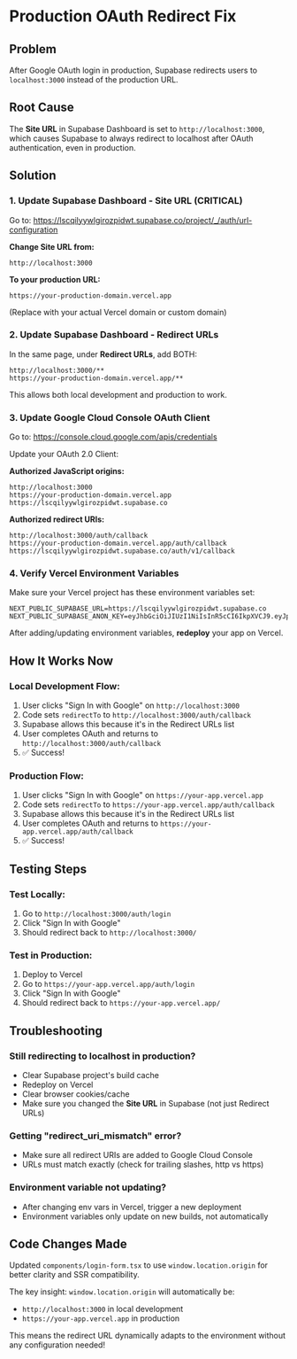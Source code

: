 # Production OAuth Redirect Fix

## Problem
After Google OAuth login in production, Supabase redirects users to `localhost:3000` instead of the production URL.

## Root Cause
The **Site URL** in Supabase Dashboard is set to `http://localhost:3000`, which causes Supabase to always redirect to localhost after OAuth authentication, even in production.

## Solution

### 1. Update Supabase Dashboard - Site URL (CRITICAL)

Go to: https://lscqilyywlgirozpidwt.supabase.co/project/_/auth/url-configuration

**Change Site URL from:**
```
http://localhost:3000
```

**To your production URL:**
```
https://your-production-domain.vercel.app
```
(Replace with your actual Vercel domain or custom domain)

### 2. Update Supabase Dashboard - Redirect URLs

In the same page, under **Redirect URLs**, add BOTH:
```
http://localhost:3000/**
https://your-production-domain.vercel.app/**
```

This allows both local development and production to work.

### 3. Update Google Cloud Console OAuth Client

Go to: https://console.cloud.google.com/apis/credentials

Update your OAuth 2.0 Client:

**Authorized JavaScript origins:**
```
http://localhost:3000
https://your-production-domain.vercel.app
https://lscqilyywlgirozpidwt.supabase.co
```

**Authorized redirect URIs:**
```
http://localhost:3000/auth/callback
https://your-production-domain.vercel.app/auth/callback
https://lscqilyywlgirozpidwt.supabase.co/auth/v1/callback
```

### 4. Verify Vercel Environment Variables

Make sure your Vercel project has these environment variables set:

```env
NEXT_PUBLIC_SUPABASE_URL=https://lscqilyywlgirozpidwt.supabase.co
NEXT_PUBLIC_SUPABASE_ANON_KEY=eyJhbGciOiJIUzI1NiIsInR5cCI6IkpXVCJ9.eyJpc3MiOiJzdXBhYmFzZSIsInJlZiI6ImxzY3FpbHl5d2xnaXJvenBpZHd0Iiwicm9sZSI6ImFub24iLCJpYXQiOjE3NjEwODU1NjAsImV4cCI6MjA3NjY2MTU2MH0.97dm_PUAJB1T5Zes5hNdc6bcm4qm5SO4U12YEht_Khs
```

After adding/updating environment variables, **redeploy** your app on Vercel.

## How It Works Now

### Local Development Flow:
1. User clicks "Sign In with Google" on `http://localhost:3000`
2. Code sets `redirectTo` to `http://localhost:3000/auth/callback`
3. Supabase allows this because it's in the Redirect URLs list
4. User completes OAuth and returns to `http://localhost:3000/auth/callback`
5. ✅ Success!

### Production Flow:
1. User clicks "Sign In with Google" on `https://your-app.vercel.app`
2. Code sets `redirectTo` to `https://your-app.vercel.app/auth/callback`
3. Supabase allows this because it's in the Redirect URLs list
4. User completes OAuth and returns to `https://your-app.vercel.app/auth/callback`
5. ✅ Success!

## Testing Steps

### Test Locally:
1. Go to `http://localhost:3000/auth/login`
2. Click "Sign In with Google"
3. Should redirect back to `http://localhost:3000/`

### Test in Production:
1. Deploy to Vercel
2. Go to `https://your-app.vercel.app/auth/login`
3. Click "Sign In with Google"
4. Should redirect back to `https://your-app.vercel.app/`

## Troubleshooting

### Still redirecting to localhost in production?
- Clear Supabase project's build cache
- Redeploy on Vercel
- Clear browser cookies/cache
- Make sure you changed the **Site URL** in Supabase (not just Redirect URLs)

### Getting "redirect_uri_mismatch" error?
- Make sure all redirect URIs are added to Google Cloud Console
- URLs must match exactly (check for trailing slashes, http vs https)

### Environment variable not updating?
- After changing env vars in Vercel, trigger a new deployment
- Environment variables only update on new builds, not automatically

## Code Changes Made

Updated `components/login-form.tsx` to use `window.location.origin` for better clarity and SSR compatibility.

The key insight: `window.location.origin` will automatically be:
- `http://localhost:3000` in local development
- `https://your-app.vercel.app` in production

This means the redirect URL dynamically adapts to the environment without any configuration needed!

